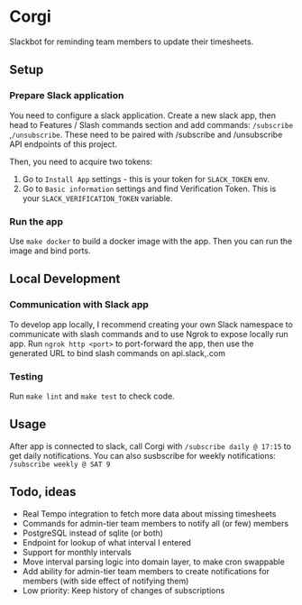 # Corgi

Slackbot for reminding team members to update their timesheets.

## Setup

### Prepare Slack application
You need to configure a slack application.
Create a new slack app, then head to Features / Slash commands section and add commands:
`/subscribe` ,`/unsubscribe`.
These need to be paired with /subscribe and /unsubscribe API endpoints of this project.

Then, you need to acquire two tokens:
1. Go to `Install App` settings - this is your token for `SLACK_TOKEN` env.
2. Go to `Basic information` settings and find Verification Token. This is your `SLACK_VERIFICATION_TOKEN` variable.

### Run the app

Use `make docker` to build a docker image with the app. Then you can run the image and bind ports.

## Local Development

### Communication with Slack app
To develop app locally, I recommend creating your own Slack namespace to communicate with slash commands
and to use Ngrok to expose locally run app. Run `ngrok http <port>` to port-forward the app, then use the generated URL
to bind slash commands on api.slack,.com
 
### Testing
Run `make lint` and `make test` to check code.

## Usage
After app is connected to slack, call Corgi with
`/subscribe daily @ 17:15` to get daily notifications.
You can also susbscribe for weekly notifications:
`/subscribe weekly @ SAT 9`



## Todo, ideas

* Real Tempo integration to fetch more data about missing timesheets
* Commands for admin-tier team members to notify all (or few) members
* PostgreSQL instead of sqlite (or both)
* Endpoint for lookup of what interval I entered
* Support for monthly intervals
* Move interval parsing logic into domain layer, to make cron swappable
* Add ability for admin-tier team members to create notifications for members (with side effect of notifying them)
* Low priority: Keep history of changes of subscriptions